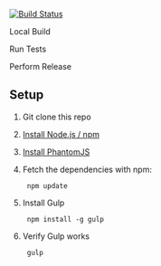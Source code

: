 


[![Build Status](https://travis-ci.org/jamesward/js-lib-seed.svg?branch=master)](https://travis-ci.org/jamesward/js-lib-seed)

Local Build


Run Tests


Perform Release


## Setup

1. Git clone this repo
2. [Install Node.js / npm](http://nodejs.org/download/)
3. [Install PhantomJS](http://phantomjs.org/)
3. Fetch the dependencies with npm:

        npm update

4. Install Gulp

        npm install -g gulp

5. Verify Gulp works

        gulp
